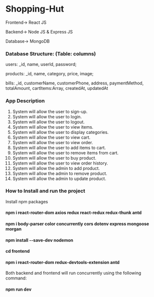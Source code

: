 # Shopping-Hut

Frontend-> React JS

Backend-> Node JS & Express JS

Database-> MongoDB

### Database Structure: (Table: columns)

users: _id, name, userId, password;

products: _id, name, category, price, image;

bills: _id, customerName, customerPhone, address, paymentMethod, totalAmount,  cartItems:Array, createdAt, updatedAt
 
 ### App Description
 
1.	System will allow the user to sign-up.
2.	System will allow the user to login.
3.	System will allow the user to logout.
4.	System will allow the user to view items.
5.	System will allow the user to display categories.
6.	System will allow the user to view cart.
7.	System will allow the user to view order.
8.	System will allow the user to add items to cart.
9.	System will allow the user to remove items from cart.
10.	System will allow the user to buy product.
11.	System will allow the user to view order history.
12.	System will allow the admin to add product.
13.	System will allow the admin to remove product.
14.	System will allow the admin to update product.

### How to Install and run the project
Install npm packages
#### npm i react-router-dom axios redux react-redux redux-thunk antd
#### npm i body-parser color concurrently cors dotenv express mongoose morgan
#### npm install --save-dev nodemon

#### cd frontend 
#### npm i react-router-dom redux-devtools-extension antd


Both backend and frontend will run concurrently using the following command:
####  npm run dev
